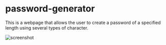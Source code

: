 # password-generator

This is a webpage that allows the user to create a password of a specified length using several types of character.


![screenshot](https://user-images.githubusercontent.com/80665978/116800568-050f4500-aac8-11eb-8306-79238133f131.png)
